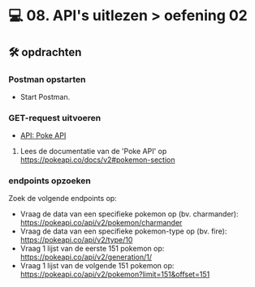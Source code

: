 # 💻 08. API's uitlezen > oefening 02

## 🛠️ opdrachten

### Postman opstarten

 - Start Postman.

### GET-request uitvoeren

- [API: Poke API](https://pokeapi.co/)

1. Lees de documentatie van de 'Poke API' op https://pokeapi.co/docs/v2#pokemon-section

### endpoints opzoeken

Zoek de volgende endpoints op:
- Vraag de data van een specifieke pokemon op (bv. charmander): https://pokeapi.co/api/v2/pokemon/charmander
- Vraag de data van een specifieke pokemon-type op (bv. fire): https://pokeapi.co/api/v2/type/10
- Vraag 1 lijst van de eerste 151 pokemon op: https://pokeapi.co/api/v2/generation/1/
- Vraag 1 lijst van de volgende 151 pokemon op: https://pokeapi.co/api/v2/pokemon?limit=151&offset=151
